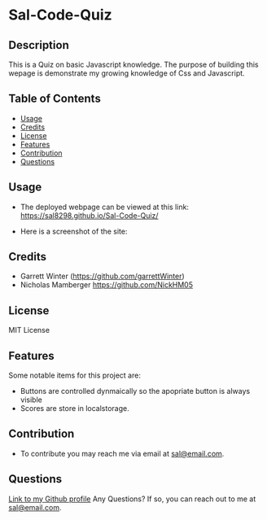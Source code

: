 # Sal-Code-Quiz

## Description

This is a Quiz on basic Javascript knowledge. The purpose of building this wepage is demonstrate my growing knowledge of Css and Javascript.

## Table of Contents 

- [Usage](#usage)
- [Credits](#credits)
- [License](#license)
- [Features](#features)
- [Contribution](#contribution)
- [Questions](#questions)


## Usage
  

- The deployed webpage can be viewed at this link: https://sal8298.github.io/Sal-Code-Quiz/
        
- Here is a screenshot of the site:

## Credits

- Garrett Winter (https://github.com/garrettWinter)
- Nicholas Mamberger https://github.com/NickHM05

## License

MIT License

## Features

Some notable items for this project are:
- Buttons are controlled dynmaically so the apopriate button is always visible
- Scores are store in localstorage.

## Contribution

* To contribute you may reach me via email at sal@email.com.

## Questions

[Link to my Github profile](https://github.com/Sal8298)
Any Questions? If so, you can reach out to me at sal@email.com.

   